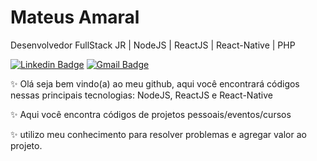 # Mateus Amaral 

Desenvolvedor FullStack JR | NodeJS | ReactJS | React-Native | PHP


[![Linkedin Badge](https://img.shields.io/badge/-Meu%20Linkedin-blue)](https://www.linkedin.com/in/mateus-passos-amaral/) 
[![Gmail Badge](https://img.shields.io/badge/-mateus.amaral018%40gmail.com-blue)](mailto:mateus.amaral018@gmail.com)


✨ Olá seja bem vindo(a) ao meu github, aqui você encontrará códigos nessas principais tecnologias: NodeJS, ReactJS e React-Native

✨ Aqui você encontra códigos de projetos pessoais/eventos/cursos


✨ utilizo meu conhecimento para resolver problemas e agregar valor ao projeto.









